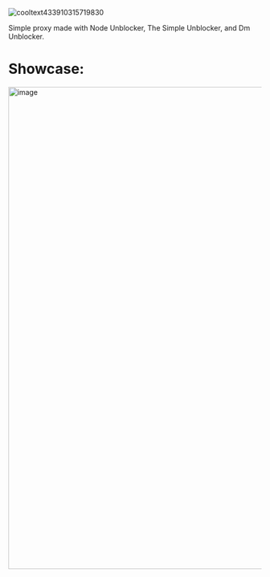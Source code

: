 ![cooltext433910315719830](https://user-images.githubusercontent.com/119009502/232635898-7d993910-65c8-41a5-a39e-d4d70eb9ee6d.png)

Simple proxy made with Node Unblocker, The Simple Unblocker, and Dm Unblocker.

# Showcase:

<img width="960" alt="image" src="https://user-images.githubusercontent.com/119009502/232639162-67b24c26-f8de-4c97-8df9-2044644bf4a6.png">

